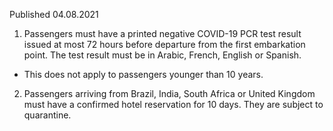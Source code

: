 Published 04.08.2021
1. Passengers must have a printed negative COVID-19 PCR test result issued at most 72 hours before departure from the first embarkation point. The test result must be in Arabic, French, English or Spanish.
- This does not apply to passengers younger than 10 years.
2. Passengers arriving from Brazil, India, South Africa or United Kingdom must have a confirmed hotel reservation for 10 days. They are subject to quarantine.